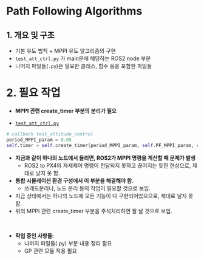 # Path Following Algorithms

## 1. 개요 및 구조

- 기본 유도 법칙 + MPPI 유도 알고리즘의 구현
- `test_att_ctrl.py` 가 main문에 해당하는 ROS2 node 부분
- 나머지 파일들(`.py`)은 필요한 클래스, 함수 등을 포함한 파일들

# 2. 필요 작업

- **MPPI 관련 create_timer 부분의 분리가 필요**

- [`test_att_ctrl.py`](test_att_ctrl.py#L144)

```python
# callback test_attitude_control
period_MPPI_param = 0.05
self.timer = self.create_timer(period_MPPI_param, self.PF_MPPI_param, callback_group = self.MPPIGroup)
```

- **지금과 같이 하나의 노드에서 돌리면, ROS2가 MPPI 명령을 계산할 때 문제가 발생**
    - ROS2 to PX4의 자세제어 명령이 전달되지 못하고 끊어지는 듯한 현상으로, 제대로 날지 못 함.
- **통합 시뮬레이션 환경 구성에서 이 부분을 해결해야 함.**
    - 쓰레드분리나, 노드 분리 등의 작업이 필요할 것으로 보임.
- 지금 상태에서는 하나의 노드에 모든 기능이 다 구현되어있으므로, 제대로 날지 못함.
- 위의 MPPI 관련 create_timer 부분을 주석처리하면 잘 날 것으로 보임.

<br/>

- **작업 중인 사항들:**
    - 나머지 파일들(.py) 부분 내용 정리 필요
    - GP 관련 모듈 적용 필요